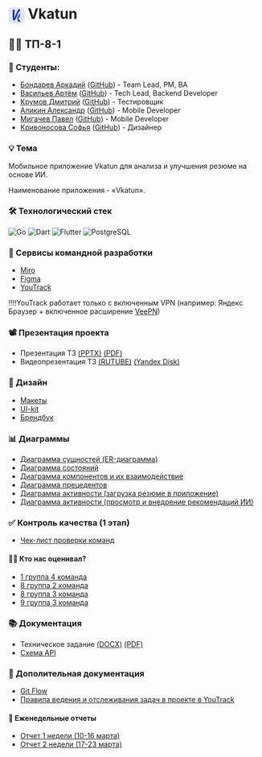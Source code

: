 # <img src="assets/logo.png" alt="Vkatun Logo" width="32" style="vertical-align:middle;"/> Vkatun

## 👨‍💻 ТП-8-1

### 👥 Студенты:
- [Бондарев Аркадий](https://vk.com/kunidza) ([GitHub](https://github.com/CalmEnot)) - Team Lead, PM, BA
- [Васильев Артём](https://vk.com/basil0ne) ([GitHub](https://github.com/mxnmiraii)) - 	Tech Lead, Backend Developer
- [Крумов Дмитрий](https://vk.com/dkrumov) ([GitHub](https://github.com/DmitriiKr991)) - Тестировщик
- [Аликин Александр](https://vk.com/elovelovelov) ([GitHub](https://github.com/AlejandroAlikin)) - Mobile Developer
- [Мигачев Павел](https://vk.com/pasheeek) ([GitHub](https://github.com/Emmys0n)) - Mobile Developer
- [Кривоносова Софья](https://vk.com/sourlsweety) ([GitHub](https://github.com/sourlsweety)) - Дизайнер

### 💡 Тема
Мобильное приложение Vkatun для анализа и улучшения резюме на основе ИИ.

Наименование приложения - «Vkatun».

### 🛠️ Технологический стек
![Go](https://img.shields.io/badge/Go-00ADD8?style=for-the-badge&logo=go&logoColor=white)
![Dart](https://img.shields.io/badge/Dart-0175C2?style=for-the-badge&logo=dart&logoColor=white)
![Flutter](https://img.shields.io/badge/Flutter-02569B?style=for-the-badge&logo=flutter&logoColor=white)
![PostgreSQL](https://img.shields.io/badge/PostgreSQL-4169E1?style=for-the-badge&logo=postgresql&logoColor=white)


### 🤝 Сервисы командной разработки
  - [Miro](https://miro.com/app/board/uXjVIZbfiP8=/?share_link_id=647696783087)
  - [Figma](https://www.figma.com/design/0OOxRgldXLFqAwFYJGFBdw/Untitled?node-id=1-4237&t=wZMH8RiMSeA4Ttob-0)
  - [YouTrack](https://codenest.youtrack.cloud/projects/0-1)

‼️‼️YouTrack работает только с включенным VPN (например: Яндекс Браузер + включенное расширение [VeePN](https://chromewebstore.google.com/detail/бесплатный-vpn-для-chrome/majdfhpaihoncoakbjgbdhglocklcgno))

### 📽️ Презентация проекта
- Презентация ТЗ [(PPTX)](Презентация/Prezentatsia_TZ.pptx) [(PDF)](Презентация/Prezentatsia_TZ.pdf)
- Видеопрезентация ТЗ [(RUTUBE)](https://rutube.ru/video/private/3c0e9de7d92ac7ebda9804550b364ebd/?p=hv3IekukB4aPObXwoDHPuw) [(Yandex Disk)](https://disk.yandex.ru/d/E_T4DeLgdld4Gg)

### 🎨 Дизайн
- [Макеты](https://www.figma.com/design/0OOxRgldXLFqAwFYJGFBdw/Vkatun-Design?node-id=0-1&p=f&t=iyzrD3cHKnuMCknF-0)
- [UI-kit](https://www.figma.com/design/0OOxRgldXLFqAwFYJGFBdw/Vkatun-Design?node-id=254-73&p=f&t=XRd87ECZqD4rgfUQ-0)
- [Брендбук](https://www.figma.com/design/0OOxRgldXLFqAwFYJGFBdw/Vkatun-Design?node-id=333-447&p=f&t=wHDNTzDABKBTHcAA-0)

### 📊 Диаграммы
- [Диаграмма сущностей (ER-диаграмма)](Диаграммы/физическая-модель-базы-данных.jpg)
- [Диаграмма состояний](Диаграммы/диаграмма-состояний.jpg)
- [Диаграмма компонентов и их взаимодействие](Диаграммы/диаграмма-компонентов-и-их-взаимодействие.jpg)
- [Диаграмма прецедентов](Диаграммы/диаграмма-прецедентов.jpg)
- [Диаграмма активности (загрузка резюме в приложение)](Диаграммы/диаграмма-активности-загрузка-резюме-в-приложение.jpg)
- [Диаграмма активности (просмотр и внедрение рекомендаций ИИ)](Диаграммы/диаграмма-активности-просмотр-и-внедрение-рекомендаций-ии.jpg)

### ✅ Контроль качества (1 этап)
- [Чек-лист проверки команд]()
#### 🕵️‍♂️ Кто нас оценивал?
- [1 группа 4 команда](https://github.com/Dodger0072/Programming-technologies-project/tree/main)
- [8 группа 2 команда](https://github.com/Lime228/TPProject/tree/main)
- [8 группа 3 команда](https://gitlab.com/rlwd/main)
- [9 группа 3 команда](https://github.com/slash0t/travel-planner)

### 📚 Документация
- Техническое задание [(DOCX)](Документация/Tekhnicheskoe_zadanie.docx) [(PDF)](Документация/Tekhnicheskoe_zadanie.pdf)
- [Схема API](https://editor.swagger.io/?url=https://gist.githubusercontent.com/mxnmiraii/2a2d079f3c8b6a31c9ab8a21cb4f0154/raw/ce795c8814f8c2e2de2ad939d3f3e73d6b95064d/swagger.yaml)

### 📌 Дополительная документация
- [Git Flow](https://codenest.youtrack.cloud/articles/VN-A-20/Git-Flow)
- [Правила ведения и отслеживания задач в проекте в YouTrack](https://codenest.youtrack.cloud/articles/VN-A-4/Pravila-vedeniya-i-otslezhivaniya-zadach-v-proekte)
#### 📅 Еженедельные отчеты
- [Отчет 1 недели (10-16 марта)](Еженедельные%20отчёты/отчет_1_недели_(10-16_марта).pdf)
- [Отчет 2 недели (17-23 марта)](Еженедельные%20отчёты/отчет_2_недели_(17-23_марта).pdf)
